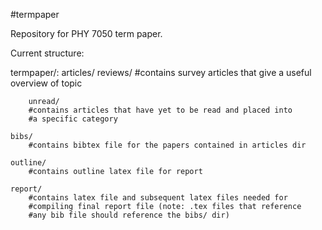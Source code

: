 #termpaper

Repository for PHY 7050 term paper.

Current structure:

  termpaper/:
  	articles/
		reviews/
		#contains survey articles that give a useful overview of topic

		unread/
		#contains articles that have yet to be read and placed into 
		#a specific category

	bibs/
		#contains bibtex file for the papers contained in articles dir
	
	outline/
		#contains outline latex file for report

	report/
		#contains latex file and subsequent latex files needed for 
		#compiling final report file (note: .tex files that reference
		#any bib file should reference the bibs/ dir)
